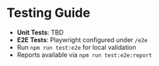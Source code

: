 # Testing Guide

- **Unit Tests**: TBD
- **E2E Tests**: Playwright configured under `/e2e`
- Run `npm run test:e2e` for local validation
- Reports available via `npm run test:e2e:report`
